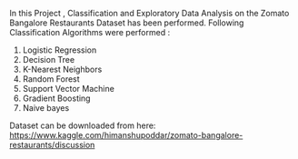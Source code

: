 In this Project , Classification and Exploratory Data Analysis on the Zomato Bangalore Restaurants Dataset has been performed.
Following Classification Algorithms were performed :
1. Logistic Regression
2. Decision Tree
3. K-Nearest Neighbors
4. Random Forest
5. Support Vector Machine
6. Gradient Boosting
7. Naive bayes

Dataset can be downloaded from here: https://www.kaggle.com/himanshupoddar/zomato-bangalore-restaurants/discussion

